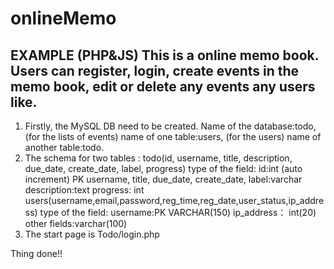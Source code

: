 # onlineMemo
EXAMPLE (PHP&amp;JS)
This is a online memo book. 
Users can register, login, create events in the memo book, edit or delete any events any users like.
-----------------------------------------------------------------------------------------------------
1. Firstly, the MySQL DB need to be created.
Name of the database:todo, (for the lists of events)
name of one table:users,   (for the users)
name of another table:todo.
2. The schema for two tables :
  todo(id, username, title, description, due_date, create_date, label, progress)
      type of the field:
        id:int (auto increment) PK
        username, title, due_date, create_date, label:varchar 
        description:text
        progress: int
  users(username,email,password,reg_time,reg_date,user_status,ip_address)
      type of the field:
        username:PK VARCHAR(150)
        ip_address： int(20)
        other fields:varchar(100)
3. The start page is Todo/login.php
  
  Thing done!!

